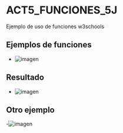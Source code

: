 # ACT5_FUNCIONES_5J
Ejemplo de uso de funciones w3schools
## Ejemplos de funciones
- ![imagen](https://github.com/user-attachments/assets/71e9f951-e4cf-4a33-850c-10df6c022226)
## Resultado
- ![imagen](https://github.com/user-attachments/assets/0aa6b9c1-0094-4600-87c8-d125b6f143a2)
## Otro ejemplo
-![imagen](https://github.com/user-attachments/assets/9c15d5d4-6d31-4c31-aa3e-9ec5c3fda276)
